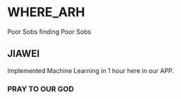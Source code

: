 # WHERE_ARH
Poor Sobs finding Poor Sobs
## JIAWEI 
Implemented Machine Learning in 1 hour here in our APP.
### PRAY TO OUR GOD 
